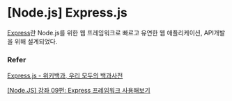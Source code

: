 # [Node.js] Express.js

[Express](https://expressjs.com/ko/)란 Node.js를 위한 웹 프레임워크로 빠르고 유연한 웹 애플리케이션, API개발을 위해 설계되었다.



### Refer

[Express.js - 위키백과, 우리 모두의 백과사전](https://ko.wikipedia.org/wiki/Express.js)

[[Node.JS] 강좌 09편: Express 프레임워크 사용해보기](https://velopert.com/294)

